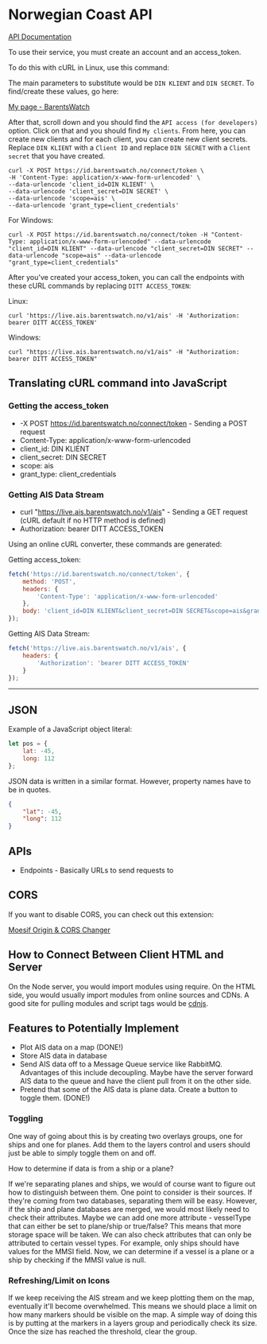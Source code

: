 # Norwegian Coast API

[API Documentation](https://wiki.barentswatch.net/display/BO/AIS)

To use their service, you must create an account and an access_token.

To do this with cURL in Linux, use this command:

The main parameters to substitute would be `DIN KLIENT` and `DIN SECRET`. To find/create these values, go here:

[My page - BarentsWatch](https://www.barentswatch.no/minside/)

After that, scroll down and you should find the `API access (for developers)` option. Click on that and you should find `My clients`. From here, you can create new clients and for each client, you can create new client secrets. Replace `DIN KLIENT` with a `Client ID` and replace `DIN SECRET` with a `Client secret` that you have created.

```
curl -X POST https://id.barentswatch.no/connect/token \
-H 'Content-Type: application/x-www-form-urlencoded' \
--data-urlencode 'client_id=DIN KLIENT' \
--data-urlencode 'client_secret=DIN SECRET' \
--data-urlencode 'scope=ais' \
--data-urlencode 'grant_type=client_credentials'
```

For Windows:
```
curl -X POST https://id.barentswatch.no/connect/token -H "Content-Type: application/x-www-form-urlencoded" --data-urlencode "client_id=DIN KLIENT" --data-urlencode "client_secret=DIN SECRET" --data-urlencode "scope=ais" --data-urlencode "grant_type=client_credentials"
```

After you've created your access_token, you can call the endpoints with these cURL commands by replacing `DITT ACCESS_TOKEN`:

Linux:
```
curl 'https://live.ais.barentswatch.no/v1/ais' -H 'Authorization: bearer DITT ACCESS_TOKEN'
```

Windows:
```
curl "https://live.ais.barentswatch.no/v1/ais" -H "Authorization: bearer DITT ACCESS_TOKEN"
```

## Translating cURL command into JavaScript

### Getting the access_token
- -X POST https://id.barentswatch.no/connect/token - Sending a POST request
- Content-Type: application/x-www-form-urlencoded
- client_id: DIN KLIENT
- client_secret: DIN SECRET
- scope: ais
- grant_type: client_credentials

### Getting AIS Data Stream
- curl "https://live.ais.barentswatch.no/v1/ais" - Sending a GET request (cURL default if no HTTP method is defined)
- Authorization: bearer DITT ACCESS_TOKEN

Using an online cURL converter, these commands are generated:

Getting access_token:
```javascript
fetch('https://id.barentswatch.no/connect/token', {
    method: 'POST',
    headers: {
        'Content-Type': 'application/x-www-form-urlencoded'
    },
    body: 'client_id=DIN KLIENT&client_secret=DIN SECRET&scope=ais&grant_type=client_credentials'
});
```

Getting AIS Data Stream:
```javascript
fetch('https://live.ais.barentswatch.no/v1/ais', {
    headers: {
        'Authorization': 'bearer DITT ACCESS_TOKEN'
    }
});
```

---

## JSON

Example of a JavaScript object literal:
```javascript
let pos = {
    lat: -45,
    long: 112
};
```

JSON data is written in a similar format. However, property names have to be in quotes.

```json
{
    "lat": -45,
    "long": 112
}
```

## APIs
- Endpoints - Basically URLs to send requests to

## CORS
If you want to disable CORS, you can check out this extension:

[Moesif Origin & CORS Changer](https://chrome.google.com/webstore/detail/moesif-origin-cors-change/digfbfaphojjndkpccljibejjbppifbc)

## How to Connect Between Client HTML and Server
On the Node server, you would import modules using require. On the HTML side, you would usually import modules from online sources and CDNs. A good site for pulling modules and script tags would be [cdnjs](https://cdnjs.com/). 

## Features to Potentially Implement
- Plot AIS data on a map (DONE!)
- Store AIS data in database
- Send AIS data off to a Message Queue service like RabbitMQ. Advantages of this include decoupling. Maybe have the server forward AIS data to the queue and have the client pull from it on the other side.
- Pretend that some of the AIS data is plane data. Create a button to toggle them. (DONE!)

### Toggling 
One way of going about this is by creating two overlays groups, one for ships and one for planes. Add them to the layers control and users should just be able to simply toggle them on and off.

How to determine if data is from a ship or a plane?

If we're separating planes and ships, we would of course want to figure out how to distinguish between them. One point to consider is their sources. If they're coming from two databases, separating them will be easy. However, if the ship and plane databases are merged, we would most likely need to check their attributes. Maybe we can add one more attribute - vesselType that can either be set to plane/ship or true/false? This means that more storage space will be taken. We can also check attributes that can only be attributed to certain vessel types. For example, only ships should have values for the MMSI field. Now, we can determine if a vessel is a plane or a ship by checking if the MMSI value is null.

### Refreshing/Limit on Icons
If we keep receiving the AIS stream and we keep plotting them on the map, eventually it'll become overwhelmed. This means we should place a limit on how many markers should be visible on the map. A simple way of doing this is by putting at the markers in a layers group and periodically check its size. Once the size has reached the threshold, clear the group.